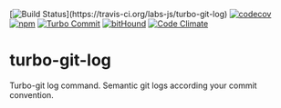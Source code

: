 [![Build Status](https://travis-ci.org/labs-js/turbo-git-log.svg?)](https://travis-ci.org/labs-js/turbo-git-log)
[![codecov](https://codecov.io/gh/labs-js/turbo-git-log/branch/develop/graph/badge.svg)](https://codecov.io/gh/labs-js/turbo-git-log)
[![npm](https://img.shields.io/npm/v/turbo-git-log.svg?style=flat)](https://www.npmjs.com/package/turbo-git-log)
[![Turbo Commit](https://img.shields.io/badge/Turbo_Commit-on-3DD1F2.svg)](https://github.com/labs-js/turbo-commit/blob/master/CONVENTION.md)
[![bitHound](https://www.bithound.io/github/labs-js/turbo-git-log/badges/score.svg)](https://www.bithound.io/github/labs-js/turbo-git-log)
[![Code Climate](https://codeclimate.com/github/labs-js/turbo-commit/badges/gpa.svg)](https://codeclimate.com/github/labs-js/turbo-git-log)

# turbo-git-log

Turbo-git log command. Semantic git logs according your commit convention.
